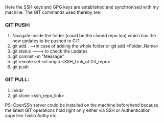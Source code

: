 Here the SSH keys and GPG keys are established and synchronised with my machine. The GIT commands used thereby are:

### GIT PUSH:
  1. Navigate inside the folder (could be the cloned repo too)  which has the new updates to be pushed to GIT 
  2.  git add . -->in case of adding the whole folder or git add <Folder_Name>
  3.  git status ---> to check the updates
  4.  git commit -m "Message"
  5.  git remote set-url origin <SSH_Link_of Git_repo>
  6.  git push
### GIT PULL:
  1. mkdir 
  2. git clone <ssh_repo_link>
 
PS: OpenSSh server could be installed on the machine beforehand because the latest GIT operations hold right only either via SSH or Authentication apps like Twilio Authy etc.
